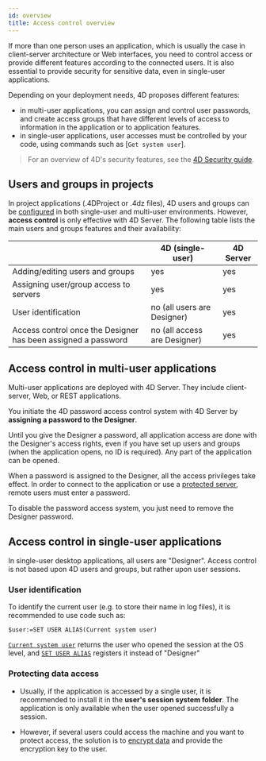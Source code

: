 ```yaml
---
id: overview
title: Access control overview
---
```


If more than one person uses an application, which is usually the case in client-server architecture or Web interfaces, you need to control access or provide different features according to the connected users. It is also essential to provide security for sensitive data, even in single-user applications. 

Depending on your deployment needs, 4D proposes different features:

- in multi-user applications, you can assign and control user passwords, and create access groups that have different levels of access to information in the application or to application features.
- in single-user applications, user accesses must be controlled by your code, using commands such as [`Get system user`].

> For an overview of 4D's security features, see the [4D Security guide](https://blog.4d.com/4d-security-guide/).


## Users and groups in projects

In project applications (.4DProject or .4dz files), 4D users and groups can be [configured](handling_users_group.md) in both single-user and multi-user environments. However, **access control** is only effective with 4D Server. The following table lists the main users and groups features and their availability:

||4D (single-user)|4D Server|  
|---|---|---|
|Adding/editing users and groups|yes|yes|
|Assigning user/group access to servers|yes|yes|
|User identification|no (all users are Designer)|yes|
|Access control once the Designer has been assigned a password|no (all access are Designer)|yes|




## Access control in multi-user applications

Multi-user applications are deployed with 4D Server. They include client-server, Web, or REST applications. 

You initiate the 4D password access control system with 4D Server by **assigning a password to the Designer**.

Until you give the Designer a password, all application access are done with the Designer's access rights, even if you have set up users and groups (when the application opens, no ID is required). Any part of the application can be opened.

When a password is assigned to the Designer, all the access privileges take effect. In order to connect to the application or use a [protected server](handling_users_group.md#assigning-group-access), remote users must enter a password.

To disable the password access system, you just need to remove the Designer password. 


## Access control in single-user applications

In single-user desktop applications, all users are "Designer". Access control is not based upon 4D users and groups, but rather upon user sessions.

### User identification

To identify the current user (e.g. to store their name in log files), it is recommended to use code such as:

```4d
$user:=SET USER ALIAS(Current system user)
```

[`Current system user`](https://doc.4d.com/4dv19R/help/command/en/page484.html) returns the user who opened the session at the OS level, and [`SET USER ALIAS`](https://doc.4d.com/4dv19R/help/command/en/page1666.html) registers it instead of "Designer"

### Protecting data access

- Usually, if the application is accessed by a single user, it is recommended to install it in the **user's session system folder**. The application is only available when the user opened successfully a session.

- However, if several users could access the machine and you want to protect access, the solution is to [encrypt data](MSC/encrypt.md) and provide the encryption key to the user. 